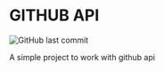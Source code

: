 # GITHUB API
![GitHub last commit](https://img.shields.io/github/last-commit/MamadTaheri/minimalgram-v2-fullstack)

A simple project to work with github api
